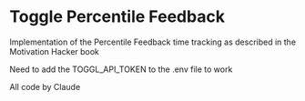 # Toggle Percentile Feedback
Implementation of the Percentile Feedback time tracking as described in the Motivation Hacker book

Need to add the TOGGL_API_TOKEN to the .env file to work

All code by Claude
